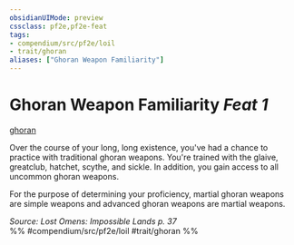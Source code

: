 ```yaml
---
obsidianUIMode: preview
cssclass: pf2e,pf2e-feat
tags:
- compendium/src/pf2e/loil
- trait/ghoran
aliases: ["Ghoran Weapon Familiarity"]
---
```

# Ghoran Weapon Familiarity  *Feat 1*  
[ghoran](rules/traits/ghoran-loil.md)  


Over the course of your long, long existence, you've had a chance to practice with traditional ghoran weapons. You're trained with the glaive, greatclub, hatchet, scythe, and sickle. In addition, you gain access to all uncommon ghoran weapons.

For the purpose of determining your proficiency, martial ghoran weapons are simple weapons and advanced ghoran weapons are martial weapons.

*Source: Lost Omens: Impossible Lands p. 37*  
%% #compendium/src/pf2e/loil #trait/ghoran %%